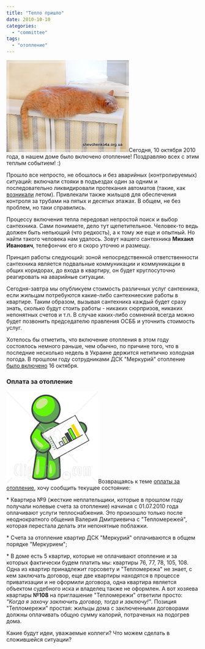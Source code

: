 ```yaml
---
title: "Тепло пришло"
date: 2010-10-10
categories: 
  - "committee"
tags: 
  - "отопление"
---
```


![Отопление в Броварах](/wp-content/uploads/2010/10/otopleniye-brovary.jpg "Отопление в Броварах")Сегодня, 10 октября 2010 года, в нашем доме было включено отопление! Поздравляю всех с этим теплым событием! :)

Прошло все непросто, не обошлось и без аварийных (контролируемых) ситуаций: включали стояки в подъездах один за одним и последовательно ликвидировали протекания автоматов (такие, как [возникали](http://shevchenko4a.brovary.org/sabotaj/) летом). Привлекали также жильцов для обеспечения контроля за трубами на пятых и десятых этажах. В общем, не без проблем, но таки справились.

Процессу включения тепла передовал непростой поиск и выбор сантехника. Сами понимаете, дело тут щепетительное. Человек-то ведь должен быть непьющий (что редкость), а к тому же еще и опытный. Но найти такого человека нам удалось. Зовут нашего сантехника **Михаил Иванович**, телефончик его я скоро уточню и размещу.

Принцип работы следующий: <!--more-->зоной непосредственной ответственности сантехника является подвальные коммуникации и коммуникации в общих коридорах, до входа в квартиру, он будет круглосуточно реагировать на аварийные ситуации.

Сегодня-завтра мы опубликуем стоимость различных услуг сантехника, если жильцам потребуются какие-либо сантехниеские работы в квартире. Таким образом, вызывая сантехника каждый будет сразу знать, сколько будут стоить работы - никаких сюрпризов, никаких непонятных счетов и т.п. В случае каких-либо сомнений всегда можно будет позвонить председателю правления ОСББ и уточнить стоимость услуг.

Хотелось бы отметить, что включение отопления в этом году состоялось немного раньше, чем обычно, по причине того, что в последние несколько недель в Украине держится нетипично холодная погода. В прошлом году сотрудниками ДСК "Меркурий" отопление [было включено](http://shevchenko4a.brovary.org/heating-news/) 16 октября.

### Оплата за отопление

![Оплата счетов за отопление](/wp-content/uploads/2010/10/platejiZaTeplomereju.jpg "Оплата счетов за отопление")Возвращаясь к теме [оплаты за отопление](http://shevchenko4a.brovary.org/kollektivnij-kontrol-za-otopleniem/), хочу сообщить текущее состояние:

\* Квартира №9 (жесткие неплательщики, которые в прошлом году получали нолевые счета за отопление) начиная с 01.07.2010 года оплачивают услуги теплоснабжения. Это произошло только после неоднократного общения Валерия Дмитриевича с "Тепломережей", которая перестала делать эти непонятные поблажки.

\* Счета за отопление квартир ДСК "Меркурий" оплачиваются в общем порядке "Меркурием";

\* В доме есть 5 квартир, которые не оплачивают отопление и за которых фактически будем платить мы: квартиры 76, 77, 78, 105, 108. Одна из квартир принадлежит горсовету и "Тепломережа" не знает, с кем заключать договор, еще две квартиры находятся в процессе приватизации и не оформили договора, одна квартира является объектом судебного иска и владелец также не оформлен. А вот хозяева квартиры **№108** на приглашение "Тепломережи" ответили просто: _"Когда я захочу заключить договор, тогда и заключу!"_. Позиция "Тепломережи" простая: жильцы дома с заключенными договорами должны оплачивать общую сумму калорий, потраченых на подогрев дома.

Какие будут идеи, уважаемые коллеги? Что можем сделать в сложившейся ситуации?
